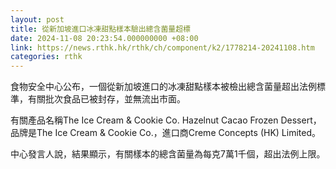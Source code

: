 ```yaml
---
layout: post
title: 從新加坡進口冰凍甜點樣本驗出總含菌量超標
date: 2024-11-08 20:23:54.000000000 +08:00
link: https://news.rthk.hk/rthk/ch/component/k2/1778214-20241108.htm
categories: rthk
---
```


食物安全中心公布，一個從新加坡進口的冰凍甜點樣本被檢出總含菌量超出法例標準，有關批次食品已被封存，並無流出市面。

有關產品名稱The Ice Cream & Cookie Co. Hazelnut Cacao Frozen Dessert，品牌是The Ice Cream & Cookie Co.，進口商Creme Concepts (HK) Limited。

中心發言人說，結果顯示，有關樣本的總含菌量為每克7萬1千個，超出法例上限。
